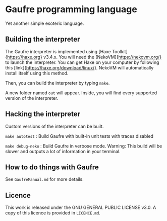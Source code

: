 # Gaufre programming language
Yet another simple esoteric language.

## Building the interpreter

The Gaufre interpreter is implemented using [Haxe Toolkit]{https://haxe.org} v3.4.x. You will need the [NekoVM]{https://nekovm.org/} to launch the interpreter.
You can get Haxe on your computer by following this [link]{https://haxe.org/download/linux/}. NekoVM will automatically install itself using this method.

Then, you can build the interpreter by typing `make`.

A new folder named `out` will appear. Inside, you will find every supported version of the interpreter.

## Hacking the interpreter

Custom versions of the interpreter can be built. 

`make autotest` : Build Gaufre with built-in unit tests with traces disabled

`make debug-neko` : Build Gaufre in verbose mode. Warning: This build will be slower and outputs a lot of information in your terminal.

## How to do things with Gaufre

See `GaufreManual.md` for more details.

## Licence

This work is released under the GNU GENERAL PUBLIC LICENSE v3.0. A copy of this licence is provided in `LICENCE.md`.